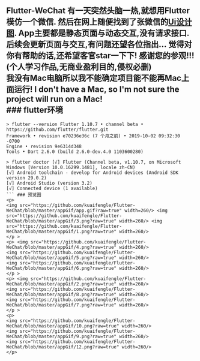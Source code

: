 ## Flutter-WeChat **有一天突然头脑一热,就想用Flutter模仿一个微信.** **然后在网上随便找到了张微信的[Ui设计图](https://www.zcool.com.cn/work/ZMTIxMzk3Mjg=.html).** **App主要都是静态页面与动态交互,没有请求接口.** **后续会更新页面与交互,有问题还望各位指出...** **觉得对你有帮助的话,还希望客官star一下下!** **感谢您的参观!!!** **(个人学习作品,无商业盈利目的,侵权必删)** <br/> **我没有Mac电脑所以我不能确定项目能不能再Mac上面运行!** **I don't have a Mac, so I'm not sure the project will run on a Mac!** <br/> ### flutter环境
```
> flutter --version Flutter 1.10.7 • channel beta • https://github.com/flutter/flutter.git
Framework • revision e70236e36c (7 个月之前) • 2019-10-02 09:32:30 -0700
Engine • revision 9e6314d348
Tools • Dart 2.6.0 (build 2.6.0-dev.4.0 1103600280)
```
```
> flutter doctor [√] Flutter (Channel beta, v1.10.7, on Microsoft Windows [Version 10.0.16299.1481], locale zh-CN)
[√] Android toolchain - develop for Android devices (Android SDK version 29.0.2)
[√] Android Studio (version 3.2)
[√] Connected device (1 available)
``` ### 预览图
<p>
<img src="https://github.com/kuaifengle/Flutter-WeChat/blob/master/appGif/app.gif?raw=true" width=260/> <img src="https://github.com/kuaifengle/Flutter-WeChat/blob/master/appGif/3.png?raw=true" width=260/> <img src="https://github.com/kuaifengle/Flutter-WeChat/blob/master/appGif/1.png?raw=true" width=260/>
</p >
<p> <img src="https://github.com/kuaifengle/Flutter-WeChat/blob/master/appGif/4.png?raw=true" width=260/>
<img src="https://github.com/kuaifengle/Flutter-WeChat/blob/master/appGif/5.png?raw=true" width=260/>
<img src="https://github.com/kuaifengle/Flutter-WeChat/blob/master/appGif/6.png?raw=true" width=260/>
</p >
<p> <img src="https://github.com/kuaifengle/Flutter-WeChat/blob/master/appGif/2.png?raw=true" width=260/>
<img src="https://github.com/kuaifengle/Flutter-WeChat/blob/master/appGif/8.png?raw=true" width=260/>
<img src="https://github.com/kuaifengle/Flutter-WeChat/blob/master/appGif/7.png?raw=true" width=260/>
</p >
<p>
<img src="https://github.com/kuaifengle/Flutter-WeChat/blob/master/appGif/10.png?raw=true" width=260/>
<img src="https://github.com/kuaifengle/Flutter-WeChat/blob/master/appGif/9.png?raw=true" width=260/>
<img src="https://github.com/kuaifengle/Flutter-WeChat/blob/master/appGif/12.png?raw=true" width=260/>
</p>
